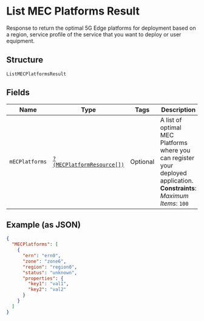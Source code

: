 
# List MEC Platforms Result

Response to return the optimal 5G Edge platforms for deployment based on a region, service profile of the service that you want to deploy or user equipment.

## Structure

`ListMECPlatformsResult`

## Fields

| Name | Type | Tags | Description | Getter | Setter |
|  --- | --- | --- | --- | --- | --- |
| `mECPlatforms` | [`?(MECPlatformResource[])`](../../doc/models/mec-platform-resource.md) | Optional | A list of optimal MEC Platforms where you can register your deployed application.<br>**Constraints**: *Maximum Items*: `100` | getMECPlatforms(): ?array | setMECPlatforms(?array mECPlatforms): void |

## Example (as JSON)

```json
{
  "MECPlatforms": [
    {
      "ern": "ern0",
      "zone": "zone6",
      "region": "region0",
      "status": "unknown",
      "properties": {
        "key1": "val1",
        "key2": "val2"
      }
    }
  ]
}
```

